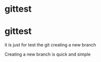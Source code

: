 # gittest
# gittest
it is just for test the git
creating a new branch

Creating a new branch is quick and simple
